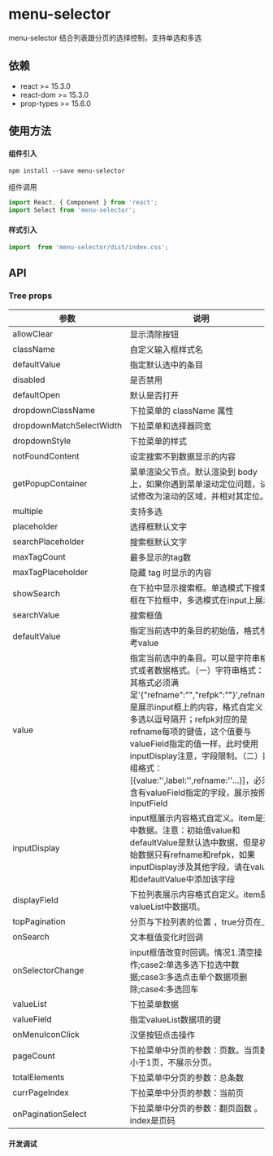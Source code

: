 # menu-selector

menu-selector 结合列表跟分页的选择控制，支持单选和多选


## 依赖

- react >= 15.3.0
- react-dom >= 15.3.0
- prop-types >= 15.6.0

## 使用方法

#### 组件引入


```
npm install --save menu-selector
```

组件调用

```js
import React, { Component } from 'react';
import Select from 'menu-selector';

```


#### 样式引入
```js
import  from 'menu-selector/dist/index.css';
```

## API

### Tree props

| 参数 | 说明 | 类型 | 默认值 |
| --- | --- | --- | --- |
| allowClear | 显示清除按钮 | boolean | false |
| className | 自定义输入框样式名 | string | - |
| defaultValue | 指定默认选中的条目 | string/string\[] | - |
| disabled | 是否禁用 | boolean | false |
| defaultOpen | 默认是否打开 | boolean | -| 
| dropdownClassName | 下拉菜单的 className 属性 | string | - |
| dropdownMatchSelectWidth | 下拉菜单和选择器同宽 | boolean | true |
| dropdownStyle | 下拉菜单的样式 | object | - |
| notFoundContent | 设定搜索不到数据显示的内容 | String | '无匹配结果' |
| getPopupContainer | 菜单渲染父节点。默认渲染到 body 上，如果你遇到菜单滚动定位问题，试试修改为滚动的区域，并相对其定位。 | Function(triggerNode) | () => document.body |
| multiple | 支持多选| boolean | false |
| placeholder | 选择框默认文字 | string | - |
| searchPlaceholder | 搜索框默认文字 | string | - |
| maxTagCount | 最多显示的tag数 | number | - |
| maxTagPlaceholder | 隐藏 tag 时显示的内容 | ReactNode/function(omittedValues) | - |
| showSearch | 在下拉中显示搜索框。单选模式下搜索框在下拉框中，多选模式在input上展示 | boolean | true |
| searchValue | 搜索框值 | string | - |
| defaultValue | 指定当前选中的条目的初始值，格式参考value | string | -| 
| value | 指定当前选中的条目。可以是字符串格式或者数据格式。（一）字符串格式：其格式必须满足'{"refname":"","refpk":""}',refname是展示input框上的内容，格式自定义，多选以逗号隔开；refpk对应的是refname每项的键值，这个值要与valueField指定的值一样，此时使用inputDisplay注意，字段限制。（二）数组格式：[{value:'',label:'',refname:''...}]，必须含有valueField指定的字段，展示按照inputField| string或者[] | - |
| inputDisplay | input框展示内容格式自定义。item是选中数据。注意：初始值value和defaultValue是默认选中数据，但是初始数据只有refname和refpk，如果inputDisplay涉及其他字段，请在value和defaultValue中添加该字段| function(item) | 
| displayField | 下拉列表展示内容格式自定义。item是valueList中数据项。| function(item) | - 
| topPagination | 分页与下拉列表的位置 ，true分页在上 | boolean | false|
| onSearch | 文本框值变化时回调 | function(value: string) | - |
| onSelectorChange | input框值改变时回调。情况1.清空操作;case2:单选多选下拉选中数据;case3:多选点击单个数据项删除;case4:多选回车 | function(value, node, extra) | - 
| valueList | 下拉菜单数据 | array | [] | 
| valueField| 指定valueList数据项的键 | string | 'refpk' |
| onMenuIconClick | 汉堡按钮点击操作 | function() | 
| pageCount | 下拉菜单中分页的参数：页数。当页数小于1页，不展示分页。|number | 0|
| totalElements | 下拉菜单中分页的参数：总条数 | number | 0 | 
| currPageIndex | 下拉菜单中分页的参数：当前页  |number | 0 |
| onPaginationSelect | 下拉菜单中分页的参数：翻页函数 。index是页码 |function(index) | - |



#### 开发调试

